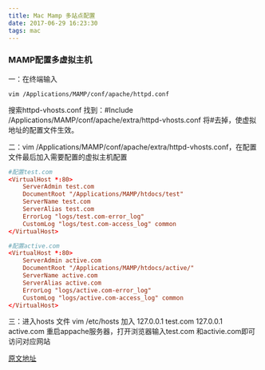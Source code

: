 ```yaml
---
title: Mac Mamp 多站点配置
date: 2017-06-29 16:23:30
tags: mac
---
```


### MAMP配置多虚拟主机
一：在终端输入  

```shell
vim /Applications/MAMP/conf/apache/httpd.conf  
```
搜索httpd-vhosts.conf 找到：#Include  /Applications/MAMP/conf/apache/extra/httpd-vhosts.conf 将#去掉，使虚拟地址的配置文件生效。

二：vim /Applications/MAMP/conf/apache/extra/httpd-vhosts.conf，在配置文件最后加入需要配置的虚拟主机配置

<!--more-->

```conf
#配置test.com
<VirtualHost *:80>
    ServerAdmin test.com
    DocumentRoot "/Applications/MAMP/htdocs/test"
    ServerName test.com
    ServerAlias test.com
    ErrorLog "logs/test.com-error_log"
    CustomLog "logs/test.com-access_log" common
</VirtualHost>
```

```conf
#配置active.com
<VirtualHost *:80>
    ServerAdmin active.com
    DocumentRoot "/Applications/MAMP/htdocs/active/"
    ServerName active.com
    ServerAlias active.com
    ErrorLog "logs/active.com-error_log"
    CustomLog "logs/active.com-access_log" common
</VirtualHost>
```
三：进入hosts 文件 vim /etc/hosts
加入
127.0.0.1  test.com
127.0.0.1   active.com 
重启appache服务器，打开浏览器输入test.com 和activie.com即可访问对应网站



[原文地址](http://blog.csdn.net/sinat_14826983/article/details/50630071)


